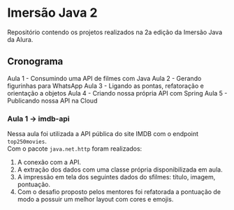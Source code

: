 # Imersão Java 2

Repositório contendo os projetos realizados na 2a edição da Imersão Java da Alura.

## Cronograma

Aula 1 - Consumindo uma API de filmes com Java
Aula 2 - Gerando figurinhas para WhatsApp
Aula 3 - Ligando as pontas, refatoração e orientação a objetos
Aula 4 - Criando nossa própria API com Spring
Aula 5 - Publicando nossa API na Cloud



### Aula 1 -> imdb-api

Nessa aula foi utilizada a API pública do site IMDB com o endpoint `top250movies`.
<br>
Com o pacote `java.net.http` foram realizados:
1. A conexão com a API.
2. A extração dos dados com uma classe própria disponibilizada em aula.
3. A impressão em tela dos seguintes dados do sfilmes: título, imagem, pontuação.
4. Com o desafio proposto pelos mentores foi refatorada a pontuação de modo a possuir um melhor layout com cores e emojis.
